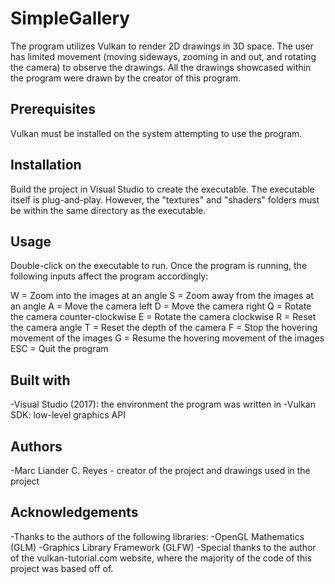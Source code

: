 # SimpleGallery

The program utilizes Vulkan to render 2D drawings in 3D space.  The user has limited movement (moving sideways, zooming in and out, and rotating the camera) to observe the drawings.  All the drawings showcased within the program were drawn by the creator of this program.

## Prerequisites

Vulkan must be installed on the system attempting to use the program.

## Installation

Build the project in Visual Studio to create the executable.  The executable itself is plug-and-play.  However, the "textures" and "shaders" folders must be within the same directory as the executable.

## Usage

Double-click on the executable to run.  Once the program is running, the following inputs affect the program accordingly:

W = Zoom into the images at an angle
S = Zoom away from the images at an angle
A = Move the camera left
D = Move the camera right
Q = Rotate the camera counter-clockwise
E = Rotate the camera clockwise
R = Reset the camera angle
T = Reset the depth of the camera
F = Stop the hovering movement of the images
G = Resume the hovering movement of the images
ESC = Quit the program

## Built with

-Visual Studio (2017): the environment the program was written in
-Vulkan SDK: low-level graphics API

## Authors

-Marc Liander C. Reyes - creator of the project and drawings used in the project

## Acknowledgements

-Thanks to the authors of the following libraries:
	-OpenGL Mathematics (GLM)
	-Graphics Library Framework (GLFW)
-Special thanks to the author of the vulkan-tutorial.com website, where the majority of the code of this project was based off of.
